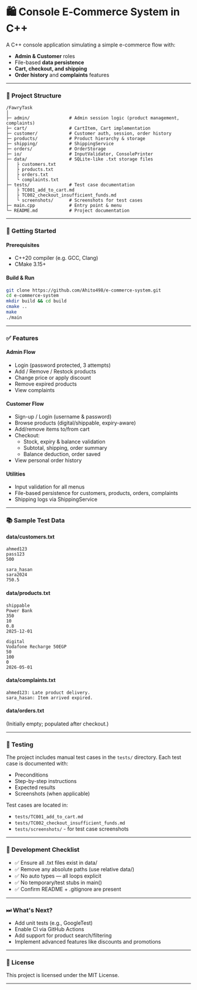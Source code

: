 # 🛍️ Console E‑Commerce System in C++

A C++ console application simulating a simple e-commerce flow with:

- **Admin & Customer** roles
- File-based **data persistence**
- **Cart, checkout, and shipping**
- **Order history** and **complaints** features

---

### 📁 Project Structure

```
/FawryTask
│
├─ admin/               # Admin session logic (product management, complaints)
├─ cart/                # CartItem, Cart implementation
├─ customer/            # Customer auth, session, order history
├─ products/            # Product hierarchy & storage
├─ shipping/            # ShippingService
├─ orders/              # OrderStorage
├─ io/                  # InputValidator, ConsolePrinter
├─ data/                # SQLite-like .txt storage files
│   ├ customers.txt
│   ├ products.txt
│   ├ orders.txt
│   └ complaints.txt
├─ tests/               # Test case documentation
│   ├ TC001_add_to_cart.md
│   ├ TC002_checkout_insufficient_funds.md
│   └ screenshots/      # Screenshots for test cases
├─ main.cpp             # Entry point & menu
└─ README.md            # Project documentation
```

---

### 🚀 Getting Started

#### Prerequisites

- C++20 compiler (e.g. GCC, Clang)
- CMake 3.15+

#### Build & Run

```bash
git clone https://github.com/Ahito498/e-commerce-system.git
cd e-commerce-system
mkdir build && cd build
cmake ..
make
./main
```

---

### ✅ Features

#### Admin Flow
- Login (password protected, 3 attempts)
- Add / Remove / Restock products
- Change price or apply discount
- Remove expired products
- View complaints

#### Customer Flow
- Sign-up / Login (username & password)
- Browse products (digital/shippable, expiry-aware)
- Add/remove items to/from cart
- Checkout:
  - Stock, expiry & balance validation
  - Subtotal, shipping, order summary
  - Balance deduction, order saved
- View personal order history

#### Utilities
- Input validation for all menus
- File-based persistence for customers, products, orders, complaints
- Shipping logs via ShippingService

---

### 📚 Sample Test Data

#### data/customers.txt
```
ahmed123
pass123
500

sara_hasan
sara2024
750.5
```

#### data/products.txt
```
shippable
Power Bank
350
10
0.8
2025-12-01

digital
Vodafone Recharge 50EGP
50
100
0
2026-05-01
```

#### data/complaints.txt
```
ahmed123: Late product delivery.
sara_hasan: Item arrived expired.
```

#### data/orders.txt
(Initially empty; populated after checkout.)

---

### 🧪 Testing

The project includes manual test cases in the `tests/` directory. Each test case is documented with:
- Preconditions
- Step-by-step instructions
- Expected results
- Screenshots (when applicable)

Test cases are located in:
- `tests/TC001_add_to_cart.md`
- `tests/TC002_checkout_insufficient_funds.md`
- `tests/screenshots/` - for test case screenshots

---

### 🧼 Development Checklist

- ✅ Ensure all .txt files exist in data/
- ✅ Remove any absolute paths (use relative data/)
- ✅ No auto types — all loops explicit
- ✅ No temporary/test stubs in main()
- ✅ Confirm README + .gitignore are present

---

### ⏭ What's Next?

- Add unit tests (e.g., GoogleTest)
- Enable CI via GitHub Actions
- Add support for product search/filtering
- Implement advanced features like discounts and promotions

---

### 📄 License

This project is licensed under the MIT License.

---
